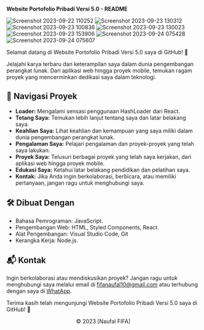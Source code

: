 **Website Portofolio Pribadi Versi 5.0 - README**

![Screenshot 2023-09-22 110252](https://github.com/fifovalle/WEBSITE-PORTOFOLIO-PRIBADI-VERSI-5.0/assets/90078068/e7da2abe-59e2-4b3a-9672-2c54c5d44d37)
![Screenshot 2023-09-23 130312](https://github.com/fifovalle/WEBSITE-PORTOFOLIO-PRIBADI-VERSI-5.0/assets/90078068/969b8a8b-099d-4236-9a94-3795c779241d)
![Screenshot 2023-09-23 100836](https://github.com/fifovalle/WEBSITE-PORTOFOLIO-PRIBADI-VERSI-5.0/assets/90078068/6782a936-d013-44c6-9ccc-4931b58dcd27)
![Screenshot 2023-09-23 130023](https://github.com/fifovalle/WEBSITE-PORTOFOLIO-PRIBADI-VERSI-5.0/assets/90078068/6271f733-9b25-4d50-8822-1610cafe7c52)
![Screenshot 2023-09-23 153906](https://github.com/fifovalle/WEBSITE-PORTOFOLIO-PRIBADI-VERSI-5.0/assets/90078068/411a19c3-80d2-444a-b6bb-1a502b5392af)
![Screenshot 2023-09-24 075428](https://github.com/fifovalle/WEBSITE-PORTOFOLIO-PRIBADI-VERSI-5.0/assets/90078068/1e5a841a-516a-47ba-880e-04a78912ec93)
![Screenshot 2023-09-24 075607](https://github.com/fifovalle/WEBSITE-PORTOFOLIO-PRIBADI-VERSI-5.0/assets/90078068/0daa8b45-1354-45d5-b322-9ed3a53cf9fd)

Selamat datang di Website Portofolio Pribadi Versi 5.0 saya di GitHub! 🚀

Jelajahi karya terbaru dan keterampilan saya dalam dunia pengembangan perangkat lunak. Dari aplikasi web hingga proyek mobile, temukan ragam proyek yang mencerminkan dedikasi saya dalam teknologi.

## 📂 Navigasi Proyek

- **Loader:** Mengalami sensasi penggunaan HashLoader dari React.
- **Tetang Saya:** Temukan lebih lanjut tentang saya dan latar belakang saya.
- **Keahlian Saya:** Lihat keahlian dan kemampuan yang saya miliki dalam dunia pengembangan perangkat lunak.
- **Pengalaman Saya:** Pelajari pengalaman dan proyek-proyek yang telah saya lakukan.
- **Proyek Saya:** Telusuri berbagai proyek yang telah saya kerjakan, dari aplikasi web hingga proyek mobile.
- **Edukasi Saya:** Ketahui latar belakang pendidikan dan pelatihan saya.
- **Kontak:** Jika Anda ingin berkolaborasi, berbicara, atau memiliki pertanyaan, jangan ragu untuk menghubungi saya.

## 🛠️ Dibuat Dengan

- Bahasa Pemrograman: JavaScript.
- Pengembangan Web: HTML, Styled Components, React.
- Alat Pengembangan: Visual Studio Code, Git
- Kerangka Kerja: Node.js.

## 📬 Kontak

Ingin berkolaborasi atau mendiskusikan proyek? Jangan ragu untuk menghubungi saya melalui email di [fifanaufal10@gmail.com](mailto:fifanaufal10@gmail.com) atau terhubung dengan saya di [WhatApp](https://wa.me/+6281223652490).

Terima kasih telah mengunjungi Website Portofolio Pribadi Versi 5.0 saya di GitHub! 🙌

<div align="center">
  &copy; 2023 [Naufal FIFA]
</div>

